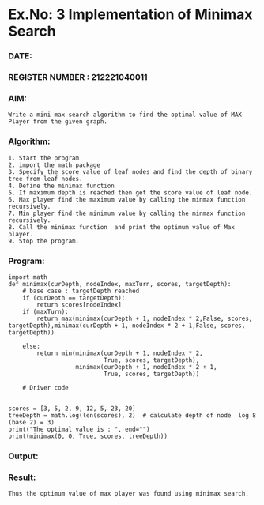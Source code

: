 # Ex.No: 3  Implementation of Minimax Search
### DATE:                                                                            
### REGISTER NUMBER : 212221040011
### AIM: 
    Write a mini-max search algorithm to find the optimal value of MAX Player from the given graph.
### Algorithm:
    1. Start the program
    2. import the math package
    3. Specify the score value of leaf nodes and find the depth of binary tree from leaf nodes.
    4. Define the minimax function
    5. If maximum depth is reached then get the score value of leaf node.
    6. Max player find the maximum value by calling the minmax function recursively.
    7. Min player find the minimum value by calling the minmax function recursively.
    8. Call the minimax function  and print the optimum value of Max player.
    9. Stop the program. 

### Program:

    import math
    def minimax(curDepth, nodeIndex, maxTurn, scores, targetDepth):
        # base case : targetDepth reached
        if (curDepth == targetDepth):
            return scores[nodeIndex]
        if (maxTurn):
            return max(minimax(curDepth + 1, nodeIndex * 2,False, scores, targetDepth),minimax(curDepth + 1, nodeIndex * 2 + 1,False, scores, targetDepth))
    
        else:
            return min(minimax(curDepth + 1, nodeIndex * 2,
                               True, scores, targetDepth),
                       minimax(curDepth + 1, nodeIndex * 2 + 1,
                               True, scores, targetDepth))
    
        # Driver code
    
    
    scores = [3, 5, 2, 9, 12, 5, 23, 20]
    treeDepth = math.log(len(scores), 2)  # calculate depth of node  log 8 (base 2) = 3)
    print("The optimal value is : ", end="")
    print(minimax(0, 0, True, scores, treeDepth))

### Output:



### Result:
    Thus the optimum value of max player was found using minimax search.
